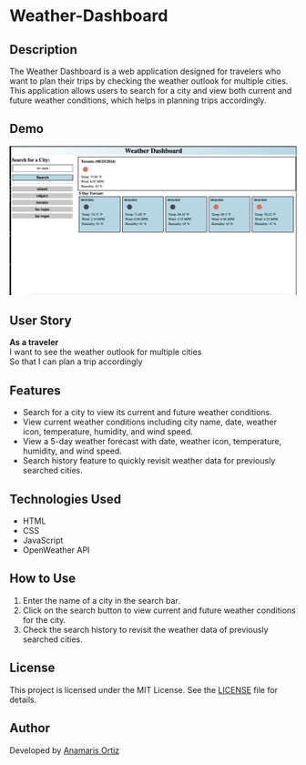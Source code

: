 # Weather-Dashboard


## Description

The Weather Dashboard is a web application designed for travelers who want to plan their trips by checking the weather outlook for multiple cities. This application allows users to search for a city and view both current and future weather conditions, which helps in planning trips accordingly.


## Demo

![Weather Dashboard Screenshot](weather-dash.png)

## User Story

**As a traveler**  
I want to see the weather outlook for multiple cities  
So that I can plan a trip accordingly  

## Features

- Search for a city to view its current and future weather conditions.
- View current weather conditions including city name, date, weather icon, temperature, humidity, and wind speed.
- View a 5-day weather forecast with date, weather icon, temperature, humidity, and wind speed.
- Search history feature to quickly revisit weather data for previously searched cities.

## Technologies Used

- HTML
- CSS
- JavaScript
- OpenWeather API

## How to Use

1. Enter the name of a city in the search bar.
2. Click on the search button to view current and future weather conditions for the city.
3. Check the search history to revisit the weather data of previously searched cities.


## License

This project is licensed under the MIT License. See the [LICENSE](LICENSE) file for details.

## Author

Developed by [Anamaris Ortiz ](https://github.com/AnamarisOrtiz)
